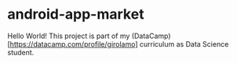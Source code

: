 # android-app-market

Hello World!
This project is part of my (DataCamp)[https://datacamp.com/profile/girolamo] curriculum as Data Science student.
